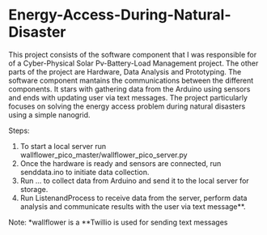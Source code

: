 # Energy-Access-During-Natural-Disaster
This project consists of the software component that I was responsible for of a Cyber-Physical Solar Pv-Battery-Load Management project. The other parts of the project are Hardware, Data Analysis and Prototyping. The software component mantains the communications between the different components. It stars with gathering data from the Arduino using sensors and ends with updating user via text messages. The project particularly focuses on solving the energy access problem during natural disasters using a simple nanogrid. <br>

Steps: 
1. To start a local server run wallflower_pico_master/wallflower_pico_server.py
2. Once the hardware is ready and sensors are connected, run senddata.ino to initiate data collection. 
3. Run ... to collect data from Arduino and send it to the local server for storage. 
4. Run ListenandProcess to receive data from the server, perform data analysis and communicate results with the user via text message**. 

Note:
*wallflower is a
\**Twillio is used for sending text messages
